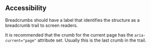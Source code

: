 ## Accessibility

Breadcrumbs should have a label that identifies the structure as a breadcrumb trail to screen readers.

It is recommended that the crumb for the current page has the `aria-current="page"` attribute set.
Usually this is the last crumb in the  trail.